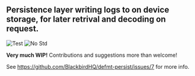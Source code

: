 ## Persistence layer writing logs to on device storage, for later retrival and decoding on request.

![Test][test]
![No Std][no-std-badge]

**Very much WIP!** Contributions and suggestions more than welcome!

See https://github.com/BlackbirdHQ/defmt-persist/issues/7 for more info.


<!-- Badges -->
[test]: https://github.com/BlackbirdHQ/defmt-persist/workflows/Test/badge.svg
[no-std-badge]: https://img.shields.io/badge/no__std-yes-blue
